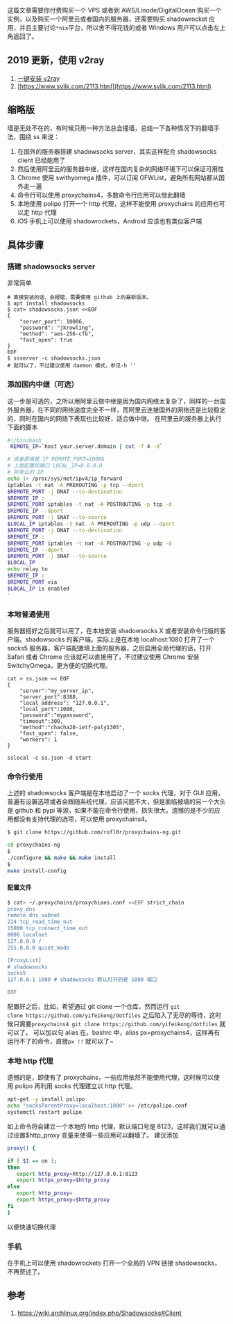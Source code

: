 这篇文章需要你付费购买一个 VPS 或者到 AWS/Linode/DigitalOcean 购买一个实例，以及购买一个阿里云或者国内的服务器，还需要购买 shadowrocket 应用，并且主要讨论`*nix`平台，所以舍不得花钱的或者 Windows 用户可以点击左上角返回了。

## 2019 更新，使用 v2ray

1. [一键安装 v2ray](https://github.com/233boy/v2ray/wiki/V2Ray%E6%90%AD%E5%BB%BA%E8%AF%A6%E7%BB%86%E5%9B%BE%E6%96%87%E6%95%99%E7%A8%8B)
2. [https://www.svlik.com/2113.html](https://www.svlik.com/2113.html)

## 缩略版

墙是无处不在的，有时候只用一种方法总会撞墙，总结一下各种情况下的翻墙手法，围绕 ss 来说：

1. 在国外的服务器搭建 shadowsocks server，其实这样配合 shadowsocks client 已经能用了
2. 然后使用阿里云的服务器中继，这样在国内复杂的网络环境下可以保证可用性
3. Chrome 使用 swithyomega 插件，可以订阅 GFWList，避免所有网站都从国外走一遍
4. 命令行可以使用 proxychains4，多数命令行应用可以借此翻墙
5. 本地使用 polipo 打开一个 http 代理，这样不能使用 proxychains 的应用也可以走 http 代理
6. iOS 手机上可以使用 shadowrockets，Android 应该也有类似客户端

## 具体步骤

### 搭建 shadowsocks server

非常简单

```
# 直接安装的话，会报错，需要使用 github 上的最新版本。
$ apt install shadowsocks
$ cat> shadowsocks.json <<EOF
{
    "server_port": 10086,
    "password": "jkrowling",
    "method": "aes-256-cfb",
    "fast_open": true
}
EOF
$ ssserver -c shadowsocks.json
# 就可以了，不过建议使用 daemon 模式，参见-h ''
```

### 添加国内中继（可选）

这一步是可选的，之所以用阿里云做中继是因为国内网络太复杂了，同样的一台国外服务器，在不同的网络速度完全不一样，而阿里云连接国外的网络还是比较稳定的，同时在国内的网络下表现也比较好，适合做中继。 在阿里云的服务器上执行下面的脚本 

```bash
#!/bin/bash
 REMOTE_IP=`host your.server.domain | cut -f 4 -d`

# 或者直接是 IP REMOTE_PORT=10086
# 上面配置的端口 LOCAL_IP=8.8.8.8
# 阿里云的 IP
echo 1> /proc/sys/net/ipv4/ip_forward
iptables -t nat -A PREROUTING -p tcp --dport
$REMOTE_PORT -j DNAT --to-destination
$REMOTE_IP :
$REMOTE_PORT iptables -t nat -A POSTROUTING -p tcp -d
$REMOTE_IP --dport
$REMOTE_PORT -j SNAT --to-source
$LOCAL_IP iptables -t nat -A PREROUTING -p udp --dport
$REMOTE_PORT -j DNAT --to-destination
$REMOTE_IP :
$REMOTE_PORT iptables -t nat -A POSTROUTING -p udp -d
$REMOTE_IP --dport
$REMOTE_PORT -j SNAT --to-source
$LOCAL_IP
echo relay to
$REMOTE_IP :
$REMOTE_PORT via
$LOCAL_IP is enabled
'
```

### 本地普通使用

服务器搭好之后就可以用了，在本地安装 shadowsocks X 或者安装命令行版的客户端。shadowsocks 的客户端，实际上是在本地 localhost:1080 打开了一个 socks5 服务器，客户端配置填上面的服务器，之后启用全局代理的话，打开 Safari 或者 Chrome 应该就可以直接用了，不过建议使用 Chrome 安装 SwitchyOmega，更方便的切换代理。

```
cat > ss.json << EOF
{
    "server":"my_server_ip",
    "server_port":8388,
    "local_address": "127.0.0.1",
    "local_port":1080,
    "password":"mypassword",
    "timeout":300,
    "method":"chacha20-ietf-poly1305",
    "fast_open": false,
    "workers": 1
}

sslocal -c ss.json -d start
```

### 命令行使用

上述的 shadowsocks 客户端是在本地启动了一个 socks 代理，对于 GUI 应用，普遍有设置选项或者会跟随系统代理，应该问题不大，但是面临被墙的另一个大头是 github 和 pypi 等源，如果不能在命令行使用，损失很大。遗憾的是不少的应用都没有支持代理的选项，可以使用 proxychains4。 

```bash
$ git clone https://github.com/rofl0r/proxychains-ng.git

cd proxychains-ng
$
./configure && make && make install
$
make install-config
```

#### 配置文件

```bash
$ cat> ~/.proxychains/proxychians.conf <<EOF strict_chain
proxy_dns
remote_dns_subnet
224 tcp_read_time_out
15000 tcp_connect_time_out
8000 localnet
127.0.0.0 /
255.0.0.0 quiet_mode

[ProxyList]
# shadowsocks
socks5
127.0.0.1 1080 # shadowsocks 默认打开的是 1080 端口

EOF
```

配置好之后，比如，希望通过 git clone 一个仓库，然而运行 `git clone https://github.com/yifeikong/dotfiles` 之后陷入了无尽的等待，这时候只需要`proxychains4 git clone https://github.com/yifeikong/dotfiles` 就可以了。 可以加以句 alias 在。bashrc 中，alias px=proxychains4，这样再有运行不了的命令，直接`px !!` 就可以了~

### 本地 http 代理

遗憾的是，即使有了 proxychains，一些应用依然不能使用代理，这时候可以使用 polipo 再利用 socks 代理建立以 http 代理。

```bash
apt-get -y install polipo
echo "socksParentProxy=localhost:1080" >> /etc/polipo.conf
systemctl restart polipo
```

如上命令将会建立一个本地的 http 代理，默认端口号是 8123，这样我们就可以通过设置$http_proxy 变量来使得一些应用可以翻墙了。 建议添加

```bash
proxy() {

if [ $1 == on ];
then
   export http_proxy=http://127.0.0.1:8123
   export https_proxy=$http_proxy
else
   export http_proxy=
   export https_proxy=$http_proxy
fi
}
```

以便快速切换代理

### 手机

在手机上可以使用 shadowrockets 打开一个全局的 VPN 链接 shadowsocks，不再赘述了。


## 参考

1. https://wiki.archlinux.org/index.php/Shadowsocks#Client